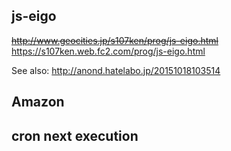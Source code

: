 ## js-eigo
<s>http://www.geocities.jp/s107ken/prog/js-eigo.html</s>
https://s107ken.web.fc2.com/prog/js-eigo.html

See also: http://anond.hatelabo.jp/20151018103514

## Amazon


## cron next execution
